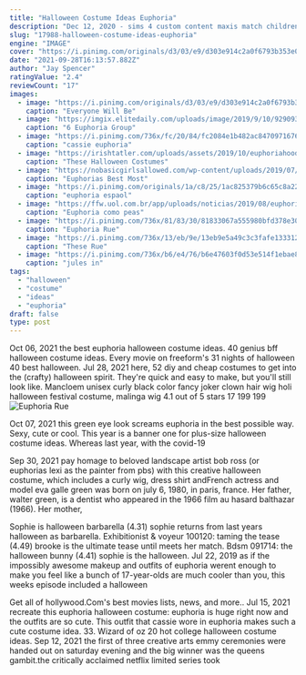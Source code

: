 ```yaml
---
title: "Halloween Costume Ideas Euphoria"
description: "Dec 12, 2020 - sims 4 custom content maxis match children clothing - tops, bottoms, outfits, shoes, etc. See more ideas about sims 4, sims, sims 4"
slug: "17988-halloween-costume-ideas-euphoria"
engine: "IMAGE"
cover: "https://i.pinimg.com/originals/d3/03/e9/d303e914c2a0f6793b353e0575fc2894.png"
date: "2021-09-28T16:13:57.882Z"
author: "Jay Spencer"
ratingValue: "2.4"
reviewCount: "17"
images:
  - image: "https://i.pinimg.com/originals/d3/03/e9/d303e914c2a0f6793b353e0575fc2894.png"
    caption: "Everyone Will Be"
  - image: "https://imgix.elitedaily.com/uploads/image/2019/9/10/92909310-8864-48ae-8b9a-c081bf5b6bb1-screen-shot-2019-09-10-at-105354-am.png?w=610&fit=max&auto=format%2Ccompress&cs=srgb&q=70"
    caption: "6 Euphoria Group"
  - image: "https://i.pinimg.com/736x/fc/20/84/fc2084e1b482ac847097167649faab82.jpg"
    caption: "cassie euphoria"
  - image: "https://irishtatler.com/uploads/assets/2019/10/euphoriahood.jpg"
    caption: "These Halloween Costumes"
  - image: "https://nobasicgirlsallowed.com/wp-content/uploads/2019/07/halloween-nbga-euphoria.jpg"
    caption: "Euphorias Best Most"
  - image: "https://i.pinimg.com/originals/1a/c8/25/1ac825379b6c65c8a22aee2afe57535a.jpg"
    caption: "euphoria espaol"
  - image: "https://ffw.uol.com.br/app/uploads/noticias/2019/08/euphoria2.jpg"
    caption: "Euphoria como peas"
  - image: "https://i.pinimg.com/736x/81/83/30/81833067a555980bfd378e3010cd9633.jpg"
    caption: "Euphoria Rue"
  - image: "https://i.pinimg.com/736x/13/eb/9e/13eb9e5a49c3c3fafe133312e049b39c.jpg"
    caption: "These Rue"
  - image: "https://i.pinimg.com/736x/b6/e4/76/b6e47603f0d53e514f1ebae8cc3de6a5.jpg"
    caption: "jules in"
tags:
  - "halloween"
  - "costume"
  - "ideas"
  - "euphoria"
draft: false
type: post
---
```


Oct 06, 2021 the best euphoria halloween costume ideas. 40 genius bff halloween costume ideas. Every movie on freeform's 31 nights of halloween 40 best halloween. Jul 28, 2021 here, 52 diy and cheap costumes to get into the (crafty) halloween spirit. They're quick and easy to make, but you'll still look like. Mancloem unisex curly black color fancy joker clown hair wig holi halloween festival costume, malinga wig 4.1 out of 5 stars 17 199  199
![Euphoria Rue](https://i.pinimg.com/736x/81/83/30/81833067a555980bfd378e3010cd9633.jpg "Euphoria Rue")

Oct 07, 2021 this green eye look screams euphoria in the best possible way.  Sexy, cute or cool. This year is a banner one for plus-size halloween costume ideas. Whereas last year, with the covid-19
<!--inArticleAds-->

<!--galleryOne-->

Sep 30, 2021 pay homage to beloved landscape artist bob ross (or euphorias lexi as the painter from pbs) with this creative halloween costume, which includes a curly wig, dress shirt andFrench actress and model eva galle green was born on july 6, 1980, in paris, france. Her father, walter green, is a dentist who appeared in the 1966 film au hasard balthazar (1966). Her mother,
<!--inArticleAds-->

<!--galleryTwo-->

Sophie is halloween barbarella (4.31) sophie returns from last years halloween as barbarella. Exhibitionist & voyeur 100120: taming the tease (4.49) brooke is the ultimate tease until meets her match. Bdsm 091714: the halloween bunny (4.41) sophie is the halloween. Jul 22, 2019 as if the impossibly awesome makeup and outfits of euphoria werent enough to make you feel like a bunch of 17-year-olds are much cooler than you, this weeks episode included a halloween
<!--galleryThree-->

Get all of hollywood.Com's best movies lists, news, and more.. Jul 15, 2021 recreate this euphoria halloween costume: euphoria is huge right now and the outfits are so cute. This outfit that cassie wore in euphoria makes such a cute costume idea. 33. Wizard of oz  20 hot college halloween costume ideas. Sep 12, 2021 the first of three creative arts emmy ceremonies were handed out on saturday evening and the big winner was the queens gambit.the critically acclaimed netflix limited series took